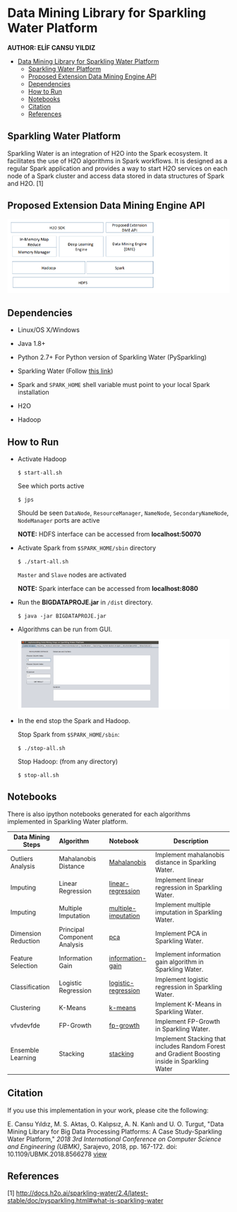 # Data Mining Library for Sparkling Water Platform

__AUTHOR: ELİF CANSU YILDIZ__

   * [Data Mining Library for Sparkling Water Platform](#data-mining-library-for-sparkling-water-platform)
      * [Sparkling Water Platform](#sparkling-water-platform)
      * [Proposed Extension Data Mining Engine API](#proposed-extension-data-mining-engine-api)
      * [Dependencies](#dependencies)
      * [How to Run](#how-to-run)
      * [Notebooks](#notebooks)
      * [Citation](#citation)
      * [References](#references)


## Sparkling Water Platform

Sparkling Water is an integration of H2O into the Spark ecosystem. It facilitates the use of H2O algorithms in Spark workflows. It is designed as a regular Spark application and provides a way to start H2O services
on each node of a Spark cluster and access data stored in data structures of Spark and H2O. [1]

## Proposed Extension Data Mining Engine API

![exmp](img/proposedDME.png)


## Dependencies

- Linux/OS X/Windows
- Java 1.8+
- Python 2.7+ For Python version of Sparkling Water (PySparkling)

- Sparkling Water  (Follow [this link](http://docs.h2o.ai/sparkling-water/2.4/latest-stable/doc/pysparkling.html#pysparkling))

- Spark and `SPARK_HOME` shell variable must point to your local Spark installation

- H2O

- Hadoop  


## How to Run

- Activate Hadoop

  ```
  $ start-all.sh
  ```

  See which ports active

  ```
  $ jps
  ```

  Should be seen `DataNode`, `ResourceManager`, `NameNode`, `SecondaryNameNode`, `NodeManager` ports are active

  __NOTE:__ HDFS interface can be accessed from __localhost:50070__

- Activate Spark from `$SPARK_HOME/sbin` directory

  ```
  $ ./start-all.sh
  ```

  `Master` and `Slave` nodes are activated

  __NOTE:__ Spark interface can be accessed from __localhost:8080__

- Run the __BIGDATAPROJE.jar__ in `/dist` directory. 

  ```
  $ java -jar BIGDATAPROJE.jar
  ```

- Algorithms can be run from GUI.

  ![exmp](img/ss.png)

- In the end stop the Spark and Hadoop.

  Stop Spark from `$SPARK_HOME/sbin`:

  ```
  $ ./stop-all.sh
  ```

  Stop Hadoop: (from any directory)

  ```
  $ stop-all.sh
  ```


## Notebooks

There is also ipython notebooks generated for each algorithms implemented in Sparkling Water platform.

| Data Mining Steps   | Algorithm                    | Notebook                  | Description                                                  |
| ------------------- | :--------------------------- | :------------------------ | ------------------------------------------------------------ |
| Outliers Analysis   | Mahalanobis Distance         | [Mahalanobis](xx)         | Implement mahalanobis distance in Sparkling Water.           |
| Imputing            | Linear Regression            | [linear-regression](xx)   | Implement linear regression in Sparkling Water.              |
| Imputing            | Multiple Imputation          | [multiple-imputation](xx) | Implement multiple imputation in Sparkling Water.            |
| Dimension Reduction | Principal Component Analysis | [pca](xx)                 | Implement PCA in Sparkling Water.                            |
| Feature Selection   | Information Gain             | [information-gain](xx)    | Implement information gain algorithm in Sparkling Water.     |
| Classification      | Logistic Regression          | [logistic-regression](xx) | Implement logistic regression in Sparkling Water.            |
| Clustering          | K-Means                      | [k-means](xx)             | Implement K-Means in Sparkling Water.                        |
| vfvdevfde           | FP-Growth                    | [fp-growth](xx)           | Implement FP-Growth in Sparkling Water.                      |
| Ensemble Learning   | Stacking                     | [stacking](xx)            | Implement Stacking that includes Random Forest and Gradient Boosting inside in Sparkling Water |

## Citation

If you use this implementation in your work, please cite the following:

E. Cansu Yıldız, M. S. Aktas, O. Kalıpsız, A. N. Kanlı and U. O. Turgut,
"Data Mining Library for Big Data Processing Platforms: A Case 
Study-Sparkling Water Platform," *2018 3rd International Conference on Computer Science and Engineering (UBMK)*, Sarajevo, 2018, pp. 167-172.
doi: 10.1109/UBMK.2018.8566278     [view](http://ieeexplore.ieee.org/stamp/stamp.jsp?tp=&arnumber=8566278&isnumber=8566244)

## References

[1] http://docs.h2o.ai/sparkling-water/2.4/latest-stable/doc/pysparkling.html#what-is-sparkling-water

